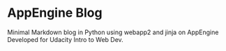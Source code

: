 AppEngine Blog
====

Minimal Markdown blog in Python using webapp2 and jinja on AppEngine
Developed for Udacity Intro to Web Dev.
